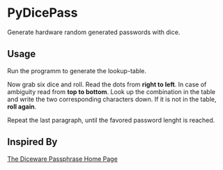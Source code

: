 PyDicePass
==========

Generate hardware random generated passwords with dice.


Usage
-----

Run the programm to generate the lookup-table.

Now grab six dice and roll. Read the dots from **right to left**.
In case of ambiguity read from **top to bottom**. Look up the combination in
the table and write the two corresponding characters down. If it is not in the
table, **roll again**.

Repeat the last paragraph, until the favored password lenght is reached.


Inspired By
-----------

[The Diceware Passphrase Home Page](http://world.std.com/~reinhold/diceware.html)
